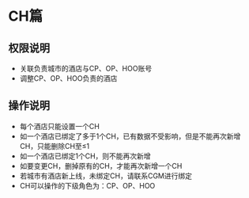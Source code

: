 # CH篇

## 权限说明

* 关联负责城市的酒店与CP、OP、HOO账号
* 调整CP、OP、HOO负责的酒店

## 操作说明

* 每个酒店只能设置一个CH
* 如一个酒店已绑定了多于1个CH，已有数据不受影响，但是不能再次新增CH，只能删除CH至≤1
* 如一个酒店已绑定1个CH，则不能再次新增
* 如要变更CH，删掉原有的CH，才能再次新增一个CH
* 若城市有酒店新上线，未绑定CH，请联系CGM进行绑定
* CH可以操作的下级角色为：CP、OP、HOO



